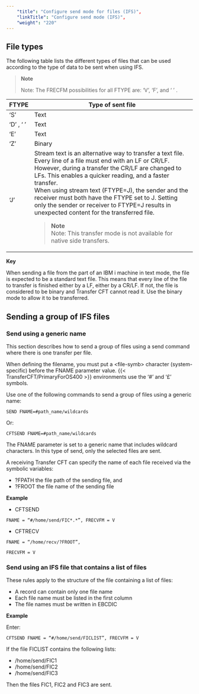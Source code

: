 ```yaml
---
    "title": "Configure send mode for files (IFS)",
    "linkTitle": "Configure send mode (IFS)",
    "weight": "220"
---
```

File types
----------

The following table lists the different types of files that can be used according to the type of data to be sent when using IFS.

> **Note**
>
> Note: The FRECFM possibilities for all FTYPE are: ‘V’, ‘F’, and ‘ ’ .


| FTYPE  | Type of sent file  |
| --- | --- |
| ‘S’  | Text  |
| ‘D’ , ‘ ’  | Text  |
| ‘E’  | Text  |
| ‘Z’  | Binary  |
| ‘J’  | Stream text is an alternative way to transfer a text file. Every line of a file must end with an LF or CR/LF. However, during a transfer the CR/LF are changed to LFs. This enables a quicker reading, and a faster transfer.<br/> When using stream text (FTYPE=J), the sender and the receiver must both have the FTYPE set to J. Setting only the sender or receiver to FTYPE=J results in unexpected content for the transferred file.<br/> <blockquote> **Note**<br/> Note: This transfer mode is not available for native side transfers.<br/> </blockquote>  |


****Key****

When sending a file from the part of an IBM i machine in text mode, the file is expected to be a standard text file. This means that every line of the file to transfer is finished either by a LF, either by a CR/LF. If not, the file is considered to be binary and Transfer CFT cannot read it. Use the binary mode to allow it to be transferred.

Sending a group of IFS files
----------------------------

### Send using a generic name

This section describes how to send a group of files using a send command where there is one transfer per file.

When defining the filename, you must put a &lt;file-symb&gt; character (system-specific) before the FNAME parameter value. {{< TransferCFT/PrimaryForOS400  >}} environments use the ‘\#’ and ‘£’ symbols.

Use one of the following commands to send a group of files using a generic name:

`SEND FNAME=#path_name/wildcards`

Or:

`CFTSEND FNAME=#path_name/wildcards`

The FNAME parameter is set to a generic name that includes wildcard characters. In this type of send, only the selected files are sent.

A receiving Transfer CFT can specify the name of each file received via the symbolic variables:

- ?FPATH the file path of the sending file, and
- ?FROOT the file name of the sending file

****Example****

- CFTSEND

`FNAME = “#/home/send/FIC*.*”, FRECVFM = V`

- CFTRECV

`FNAME = “/home/recv/?FROOT”, `

`FRECVFM = V`

### Send using an IFS file that contains a list of files

These rules apply to the structure of the file containing a list of files:

- A record can contain only one file name
- Each file name must be listed in the first column
- The file names must be written in EBCDIC

****Example****

Enter:

`CFTSEND FNAME = “#/home/send/FICLIST”, FRECVFM = V`

If the file FICLIST contains the following lists:

- /home/send/FIC1
- /home/send/FIC2
- /home/send/FIC3

Then the files FIC1, FIC2 and FIC3 are sent.
